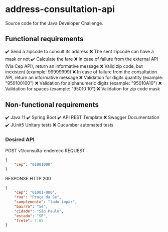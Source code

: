# address-consultation-api

Source code for the Java Developer Challenge.

## Functional requirements

:heavy_check_mark: Send a zipcode to consult its address
:x: The sent zipcode can have a mask or not
:heavy_check_mark: Calculate the fare
:x: In case of failure from the external API (Via Cep API), return an informative message
    :x: Valid zip code, but inexistent (example: 99999999)
:x: In case of failure from the consultation API, return an informative message
    :x: Validation for digits quantity (example: "950100100")
    :x: Validation for alphanumeric digits (example: "95010A10")
    :x: Validation for spaces (example: "95010 10")
    :x: Validation for zip code mask

## Non-functional requirements

:heavy_check_mark: Java 11
:heavy_check_mark: Spring Boot
:heavy_check_mark: API REST Template
:x: Swagger Documentation
:heavy_check_mark: JUnit5 Unitary tests
:x: Cucumber automated tests

### Desired API

POST v1/consulta-endereco
REQUEST

```json
{
    "cep": "01001000"
}
```

RESPONSE HTTP 200

```json
{
    "cep": "01001-000",
    "rua": "Praça da Sé",
    "complemento": "lado ímpar",
    "bairro": "Sé",
    "cidade": "São Paulo",
    "estado": "SP",
    "frete": 7.85
}
```
